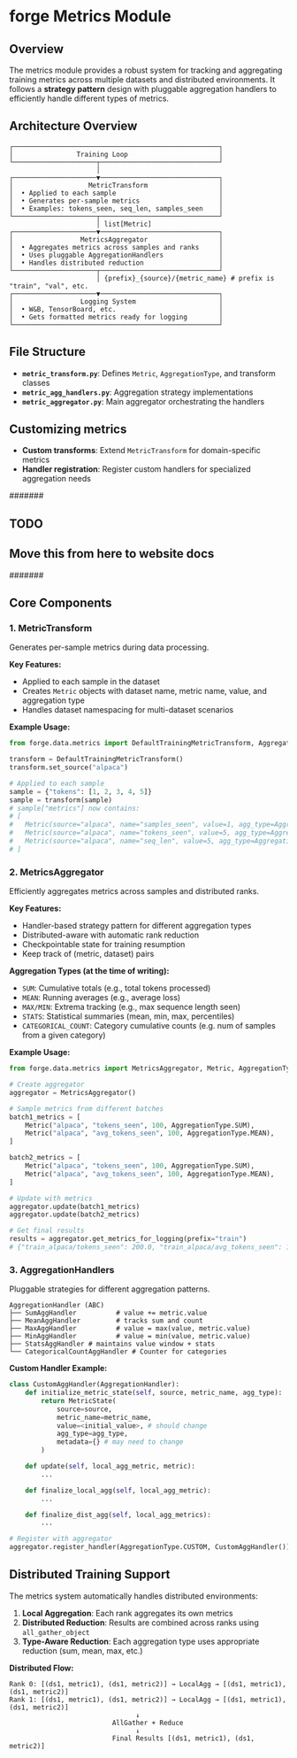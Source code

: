 # forge Metrics Module

## Overview

The metrics module provides a robust system for tracking and aggregating training metrics across multiple datasets and distributed environments. It follows a **strategy pattern** design with pluggable aggregation handlers to efficiently handle different types of metrics.

## Architecture Overview

```
┌────────────────────────────────────────────────────┐
│                Training Loop                       │
└─────────────────────┬──────────────────────────────┘
                      │
┌─────────────────────▼──────────────────────────────┐
│                   MetricTransform                  │
│  • Applied to each sample                          │
│  • Generates per-sample metrics                    │
│  • Examples: tokens_seen, seq_len, samples_seen    │
└─────────────────────┬──────────────────────────────┘
                      │ list[Metric]
┌─────────────────────▼──────────────────────────────┐
│                 MetricsAggregator                  │
│  • Aggregates metrics across samples and ranks     │
│  • Uses pluggable AggregationHandlers              │
│  • Handles distributed reduction                   │
└─────────────────────┬──────────────────────────────┘
                      │ {prefix}_{source}/{metric_name} # prefix is "train", "val", etc.
┌─────────────────────▼──────────────────────────────┐
│                 Logging System                     │
│  • W&B, TensorBoard, etc.                          │
│  • Gets formatted metrics ready for logging        │
└────────────────────────────────────────────────────┘
```

## File Structure

- **`metric_transform.py`**: Defines `Metric`, `AggregationType`, and transform classes
- **`metric_agg_handlers.py`**: Aggregation strategy implementations
- **`metric_aggregator.py`**: Main aggregator orchestrating the handlers

## Customizing metrics

- **Custom transforms**: Extend `MetricTransform` for domain-specific metrics
- **Handler registration**: Register custom handlers for specialized aggregation needs

#######
## TODO
## Move this from here to website docs
#######

## Core Components

### 1. MetricTransform
Generates per-sample metrics during data processing.

**Key Features:**
- Applied to each sample in the dataset
- Creates `Metric` objects with dataset name, metric name, value, and aggregation type
- Handles dataset namespacing for multi-dataset scenarios

**Example Usage:**
```python
from forge.data.metrics import DefaultTrainingMetricTransform, AggregationType

transform = DefaultTrainingMetricTransform()
transform.set_source("alpaca")

# Applied to each sample
sample = {"tokens": [1, 2, 3, 4, 5]}
sample = transform(sample)
# sample["metrics"] now contains:
# [
#   Metric(source="alpaca", name="samples_seen", value=1, agg_type=AggregationType.SUM),
#   Metric(source="alpaca", name="tokens_seen", value=5, agg_type=AggregationType.SUM),
#   Metric(source="alpaca", name="seq_len", value=5, agg_type=AggregationType.STATS)
# ]
```

### 2. MetricsAggregator
Efficiently aggregates metrics across samples and distributed ranks.

**Key Features:**
- Handler-based strategy pattern for different aggregation types
- Distributed-aware with automatic rank reduction
- Checkpointable state for training resumption
- Keep track of (metric, dataset) pairs

**Aggregation Types (at the time of writing):**
- `SUM`: Cumulative totals (e.g., total tokens processed)
- `MEAN`: Running averages (e.g., average loss)
- `MAX/MIN`: Extrema tracking (e.g., max sequence length seen)
- `STATS`: Statistical summaries (mean, min, max, percentiles)
- `CATEGORICAL_COUNT`: Category cumulative counts (e.g. num of samples from a given category)

**Example Usage:**
```python
from forge.data.metrics import MetricsAggregator, Metric, AggregationType

# Create aggregator
aggregator = MetricsAggregator()

# Sample metrics from different batches
batch1_metrics = [
    Metric("alpaca", "tokens_seen", 100, AggregationType.SUM),
    Metric("alpaca", "avg_tokens_seen", 100, AggregationType.MEAN),
]

batch2_metrics = [
    Metric("alpaca", "tokens_seen", 100, AggregationType.SUM),
    Metric("alpaca", "avg_tokens_seen", 100, AggregationType.MEAN),
]

# Update with metrics
aggregator.update(batch1_metrics)
aggregator.update(batch2_metrics)

# Get final results
results = aggregator.get_metrics_for_logging(prefix="train")
# {"train_alpaca/tokens_seen": 200.0, "train_alpaca/avg_tokens_seen": 100.0}
```

### 3. AggregationHandlers
Pluggable strategies for different aggregation patterns.

```
AggregationHandler (ABC)
├── SumAggHandler          # value += metric.value
├── MeanAggHandler         # tracks sum and count
├── MaxAggHandler          # value = max(value, metric.value)
├── MinAggHandler          # value = min(value, metric.value)
├── StatsAggHandler # maintains value window + stats
└── CategoricalCountAggHandler # Counter for categories
```

**Custom Handler Example:**
```python
class CustomAggHandler(AggregationHandler):
    def initialize_metric_state(self, source, metric_name, agg_type):
        return MetricState(
            source=source,
            metric_name=metric_name,
            value=<initial_value>, # should change
            agg_type=agg_type,
            metadata={} # may need to change
        )

    def update(self, local_agg_metric, metric):
        ...

    def finalize_local_agg(self, local_agg_metric):
        ...

    def finalize_dist_agg(self, local_agg_metrics):
        ...

# Register with aggregator
aggregator.register_handler(AggregationType.CUSTOM, CustomAggHandler())
```

## Distributed Training Support

The metrics system automatically handles distributed environments:

1. **Local Aggregation**: Each rank aggregates its own metrics
2. **Distributed Reduction**: Results are combined across ranks using `all_gather_object`
3. **Type-Aware Reduction**: Each aggregation type uses appropriate reduction (sum, mean, max, etc.)

**Distributed Flow:**
```
Rank 0: [(ds1, metric1), (ds1, metric2)] → LocalAgg → [(ds1, metric1), (ds1, metric2)]
Rank 1: [(ds1, metric1), (ds1, metric2)] → LocalAgg → [(ds1, metric1), (ds1, metric2)]
                                ↓
                          AllGather + Reduce
                                ↓
                          Final Results [(ds1, metric1), (ds1, metric2)]
```

